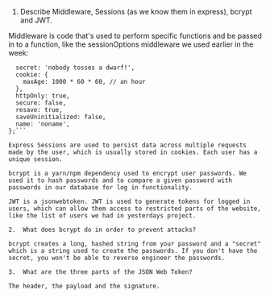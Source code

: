 1.  Describe Middleware, Sessions (as we know them in express), bcrypt and JWT.

Middleware is code that's used to perform specific functions and be passed in to a function, like the sessionOptions middleware we used earlier in the week:

```const sessionOptions = {
  secret: 'nobody tosses a dwarf!',
  cookie: {
    maxAge: 1000 * 60 * 60, // an hour
  },
  httpOnly: true,
  secure: false,
  resave: true,
  saveUninitialized: false,
  name: 'noname',
};```

Express Sessions are used to persist data across multiple requests made by the user, which is usually stored in cookies. Each user has a unique session.

bcrypt is a yarn/npm dependency used to encrypt user passwords. We used it to hash passwords and to compare a given password with passwords in our database for log in functionality.

JWT is a jsonwebtoken. JWT is used to generate tokens for logged in users, which can allow them access to restricted parts of the website, like the list of users we had in yesterdays project.

2.  What does bcrypt do in order to prevent attacks?

bcrypt creates a long, hashed string from your password and a "secret" which is a string used to create the passwords. If you don't have the secret, you won't be able to reverse engineer the passwords.

3.  What are the three parts of the JSON Web Token?

The header, the payload and the signature.

